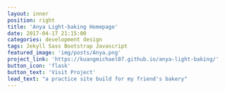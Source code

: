 ```yaml
---
layout: inner
position: right
title: 'Anya Light-baking Homepage'
date: 2017-04-17 21:15:00
categories: development design
tags: Jekyll Sass Bootstrap Javascript
featured_image: 'img/posts/Anya.png'
project_link: 'https://kuangmichael07.github.io/anya-light-baking/'
button_icon: 'flask'
button_text: 'Visit Project'
lead_text: "a practice site build for my friend's bakery"
---
```

